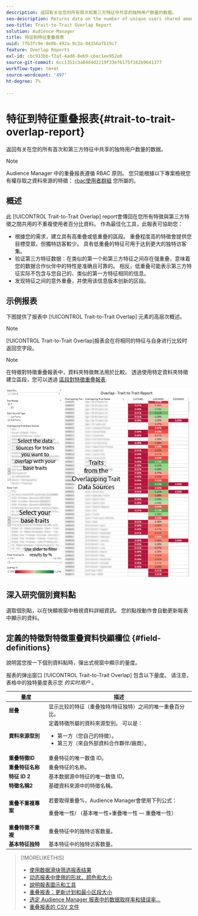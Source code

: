 ```yaml
---
description: 返回有关在您的所有首次和第三方特征中共享的独特用户数量的数据。
seo-description: Returns data on the number of unique users shared among all your first and third-party traits.
seo-title: Trait-to-Trait Overlap Report
solution: Audience Manager
title: 特征到特征重叠报表
uuid: 7fb3fc9e-0e0b-492a-9c3a-04356afb19c7
feature: Overlap Reports
exl-id: cbc933bb-f2af-4ad0-8eb9-cbec1ee952e0
source-git-commit: 6cc1351c3a84d4d2219f33ef6175f182b9641377
workflow-type: tm+mt
source-wordcount: '497'
ht-degree: 7%

---
```


# 特征到特征重叠报表{#trait-to-trait-overlap-report}

返回有关在您的所有首次和第三方特征中共享的独特用户数量的数据。

>[!NOTE]
>
>Audience Manager 中的重叠报表遵循 RBAC 原则。 您只能根據以下專案檢視您有權存取之資料來源的特徵： [rbac使用者群組](/help/using/features/administration/administration-overview.md) 您所屬的。

<!-- 

c_overlap_reports.xml

 -->

## 概述

此 [!UICONTROL Trait-to-Trait Overlap] report會傳回在您所有特徵與第三方特徵之間共用的不重複使用者百分比資料。 作為最佳化工具，此報表可協助您：

* 根據您的需求，建立具有高重疊或低重疊的區段。 重疊程度高的特徵會提供您目標受眾，但獨特訪客較少。 具有低重叠的特征可用于达到更大的独特访客集。
* 验证第三方特征数据：在类似的第一个和第三方特征之间存在强重叠，意味着您的数据合作伙伴中的特性是准确且可靠的。 相反，低重叠可能表示第三方特征实际不包含与您自己的、类似的第一方特征相同的信息。
* 发现特征之间的意外重叠，并使用该信息版本创新的区段。

## 示例报表

下图提供了报表中 [!UICONTROL Trait-to-Trait Overlap] 元素的高层次概述。

>[!NOTE]
>
>[!UICONTROL Trait-to-Trait Overlap]报表会在将相同的特征与自身进行比较时返回空字段。

>[!NOTE]
>
>在特徵對特徵重疊報表中，資料夾特徵無法用於比較。 透過使用特定資料夾特徵建立區段，您可以透過 [區段對特徵重疊報表](/help/using/reporting/dynamic-reports/segment-trait-overlap-report.md).

![](assets/trait-to-trait-overlap.png)

## 深入研究個別資料點

選取個別點，以在快顯視窗中檢視資料詳細資訊。 您的點按動作會自動更新報表中顯示的資料。

## 定義的特徵對特徵重疊資料快顯欄位 {#field-definitions}

說明當您按一下個別資料點時，彈出式視窗中顯示的量度。

<!-- 

r_t2t_data_pop.xml

 -->

报表的弹出窗口 [!UICONTROL Trait-to-Trait Overlap] 包含以下量度。 请注意，表格中的独特量度表示您 *的实时用户* 。

<table id="table_A2A0CFC47C1A404994B82E6630E711A2"> 
 <thead> 
  <tr> 
   <th colname="col1" class="entry"> 量度 </th> 
   <th colname="col2" class="entry"> 描述 </th> 
  </tr>
 </thead>
 <tbody> 
  <tr> 
   <td colname="col1"><b><span class="wintitle"> 层叠</span></b> </td> 
   <td colname="col2"> 显示比较的特征（重叠独特/特征独特）之间的唯一重叠百分比。 </td> 
  </tr> 
  <tr> 
   <td colname="col1"><b><span class="wintitle"> 資料來源型別</span></b> </td> 
   <td colname="col2">定義特徵所屬的資料來源型別。 可以是： 
    <ul id="ul_0477C04A33FD4F5D998B98984E6554D3"> 
     <li id="li_50FCA48EDB5843AB8FB6C34ED2C0067D">第一方（您自己的特徵）。 </li> 
     <li id="li_4F6148EDAEFE43FA8D505944E9FE3855">第三方（來自外部資料合作夥伴/廠商）。 </li> 
    </ul> </td> 
  </tr> 
  <tr> 
   <td colname="col1"><b><span class="wintitle"> 重疊特徵ID</span></b> </td> 
   <td colname="col2"> 重叠特征的唯一数值 ID。 </td> 
  </tr> 
  <tr> 
   <td colname="col1"><b><span class="wintitle"> 重叠特征名称</span></b> </td> 
   <td colname="col2"> 重叠特征的名称。 </td> 
  </tr>
    <tr> 
   <td colname="col1"><b><span class="wintitle"> 特征 ID 2</span></b> </td> 
   <td colname="col2"> 基本数据源中特征的唯一数值 ID。 </td> 
  </tr> 
  <tr> 
   <td colname="col1"><b><span class="wintitle"> 特徵名稱2</span></b> </td> 
   <td colname="col2"> 基礎資料來源中的特徵名稱。 </td> 
  </tr> 
  <tr> 
   <td colname="col1"><b><span class="wintitle"> 重疊不重複專案</span></b> </td> 
   <td colname="col2"> <p>若要取得重疊%，Audience Manager會使用下列公式：</p> <p>重疊唯一性/ （基本唯一性+重疊唯一性 — 重疊唯一性）</p> </td> 
  </tr> 
  <tr> 
   <td colname="col1"><b><span class="wintitle"> 重疊特徵不重複</span></b> </td> 
   <td colname="col2"> 重叠特征中的独特访客数量。 </td> 
  </tr> 
    <tr> 
   <td colname="col1"><b><span class="wintitle"> 基本特征独特</span></b> </td> 
   <td colname="col2"> 基本特征中的独特访客数量。 </td> 
  </tr> 
 </tbody> 
</table>

>[!MORELIKETHIS]
>
>* [使用数据滑块筛选报表结果](../../reporting/dynamic-reports/data-sliders.md)
>* [动态报表中使用的形状、颜色和大小](../../reporting/dynamic-reports/interactive-report-technology.md#shapes-colors-sizes)
>* [說明報表圖示和工具](../../reporting/dynamic-reports/interactive-report-technology.md#icons-tools-explained)
>* [重叠报表：更新计划和最小区段大小](../../reporting/dynamic-reports/overlap-minimum-segment-size.md)
>* [选定 Audience Manager 报表中的数据取样率和错误率...](../../reporting/report-sampling.md)
>* [重叠报表的 CSV 文件](../../reporting/dynamic-reports/overlap-csv-files.md)

